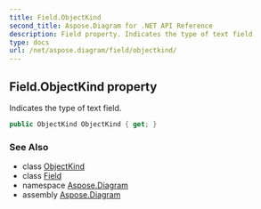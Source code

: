 ```yaml
---
title: Field.ObjectKind
second_title: Aspose.Diagram for .NET API Reference
description: Field property. Indicates the type of text field
type: docs
url: /net/aspose.diagram/field/objectkind/
---
```

## Field.ObjectKind property

Indicates the type of text field.

```csharp
public ObjectKind ObjectKind { get; }
```

### See Also

* class [ObjectKind](../../objectkind/)
* class [Field](../)
* namespace [Aspose.Diagram](../../field/)
* assembly [Aspose.Diagram](../../../)



